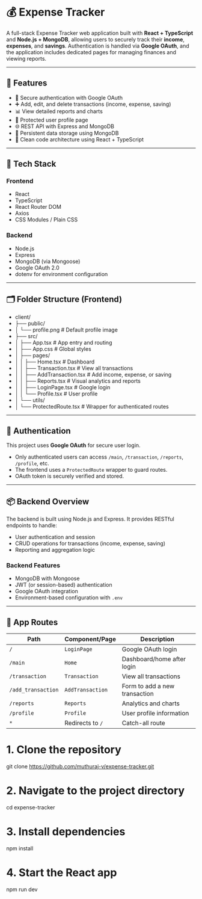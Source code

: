 # 💰 Expense Tracker

A full-stack Expense Tracker web application built with **React + TypeScript** and **Node.js + MongoDB**, allowing users to securely track their **income**, **expenses**, and **savings**. Authentication is handled via **Google OAuth**, and the application includes dedicated pages for managing finances and viewing reports.

---

## 🚀 Features

- 🔐 Secure authentication with Google OAuth
- ➕ Add, edit, and delete transactions (income, expense, saving)
- 📊 View detailed reports and charts
- 👤 Protected user profile page
- 🌐 REST API with Express and MongoDB
- 💾 Persistent data storage using MongoDB
- 🧠 Clean code architecture using React + TypeScript

---

## 🧰 Tech Stack

### Frontend

- React
- TypeScript
- React Router DOM
- Axios
- CSS Modules / Plain CSS

### Backend

- Node.js
- Express
- MongoDB (via Mongoose)
- Google OAuth 2.0
- dotenv for environment configuration

---

## 🗂️ Folder Structure (Frontend)

- client/
- ├── public/
- │   └── profile.png               # Default profile image
- ├── src/
- │   ├── App.tsx                   # App entry and routing
- │   ├── App.css                   # Global styles
- │   ├── pages/
- │   │   ├── Home.tsx              # Dashboard
- │   │   ├── Transaction.tsx       # View all transactions
- │   │   ├── AddTransaction.tsx    # Add income, expense, or saving
- │   │   ├── Reports.tsx           # Visual analytics and reports
- │   │   ├── LoginPage.tsx         # Google login
- │   │   └── Profile.tsx           # User profile
- │   └── utils/
- │       └── ProtectedRoute.tsx    # Wrapper for authenticated routes



---

## 🔐 Authentication

This project uses **Google OAuth** for secure user login.

- Only authenticated users can access `/main`, `/transaction`, `/reports`, `/profile`, etc.
- The frontend uses a `ProtectedRoute` wrapper to guard routes.
- OAuth token is securely verified and stored.

---

## 📦 Backend Overview

The backend is built using Node.js and Express. It provides RESTful endpoints to handle:

- User authentication and session
- CRUD operations for transactions (income, expense, saving)
- Reporting and aggregation logic

### Backend Features

- MongoDB with Mongoose
- JWT (or session-based) authentication
- Google OAuth integration
- Environment-based configuration with `.env`

---

## 📌 App Routes

| Path               | Component/Page       | Description                        |
|--------------------|----------------------|------------------------------------|
| `/`                | `LoginPage`          | Google OAuth login                 |
| `/main`            | `Home`               | Dashboard/home after login         |
| `/transaction`     | `Transaction`        | View all transactions              |
| `/add_transaction` | `AddTransaction`     | Form to add a new transaction      |
| `/reports`         | `Reports`            | Analytics and charts               |
| `/profile`         | `Profile`            | User profile information           |
| `*`                | Redirects to `/`     | Catch-all route                    |


# 1. Clone the repository
git clone https://github.com/muthuraj-v/expense-tracker.git

# 2. Navigate to the project directory
cd expense-tracker

# 3. Install dependencies
npm install

# 4. Start the React app
npm run dev

